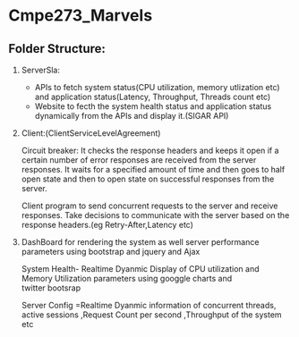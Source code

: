 # Cmpe273_Marvels

Folder Structure:
-----------------
1. ServerSla:
	- APIs to fetch system status(CPU utilization, memory utlization etc) and application status(Latency, Throughput, Threads count etc)
	- Website to fecth the system health status and application status dynamically from the APIs and display it.(SIGAR API)
	
	
2. Client:(ClientServiceLevelAgreement)

  	Circuit breaker: It checks the response headers and keeps it open if a certain number of error responses 
  	are received from the server responses. 
  	It waits for a specified amount of time and then goes to half open state and 
  	then to open state on successful responses from the server.
	
	  Client program to send concurrent requests to the server and receive responses. 
	  Take decisions to communicate with the server based on the response headers.(eg Retry-After,Latency etc)
	  
	  
3. DashBoard for rendering the system as well server performance parameters using bootstrap and jquery and Ajax
    
    System Health- Realtime Dyanmic Display of  CPU utilization and Memory Utilization parameters using googgle charts and  
    twitter bootsrap 
    
    Server Config =Realtime Dyanmic information of concurrent threads, active sessions ,Request Count per second ,Throughput of the system etc

	
